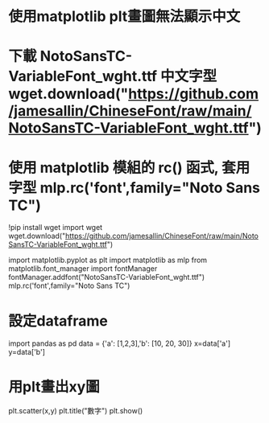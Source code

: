 # 使用matplotlib plt畫圖無法顯示中文
# 下載 NotoSansTC-VariableFont_wght.ttf 中文字型 wget.download("https://github.com/jamesallin/ChineseFont/raw/main/NotoSansTC-VariableFont_wght.ttf")
# 使用 matplotlib 模組的 rc() 函式, 套用字型 mlp.rc('font',family="Noto Sans TC")
!pip install wget
import wget
wget.download("https://github.com/jamesallin/ChineseFont/raw/main/NotoSansTC-VariableFont_wght.ttf")

import matplotlib.pyplot as plt
import matplotlib as mlp
from matplotlib.font_manager import fontManager
fontManager.addfont("NotoSansTC-VariableFont_wght.ttf")
mlp.rc('font',family="Noto Sans TC")
# 設定dataframe
import pandas as pd
data =  {'a': [1,2,3],'b': [10, 20, 30]}
x=data['a']
y=data['b']
# 用plt畫出xy圖
plt.scatter(x,y)
plt.title("數字")
plt.show()
